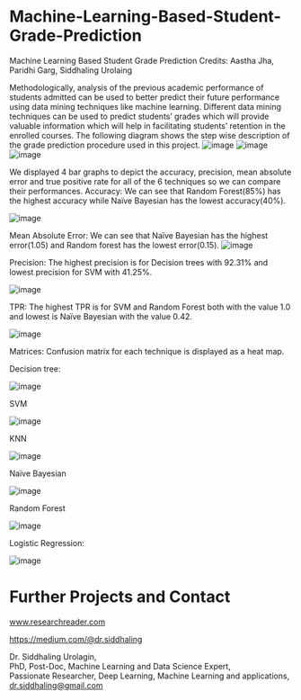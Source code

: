 # Machine-Learning-Based-Student-Grade-Prediction
Machine Learning Based Student Grade Prediction 
Credits: Aastha Jha, Paridhi Garg, Siddhaling Urolaing

Methodologically, analysis of the previous academic performance of students admitted can be used to better predict their future performance using data mining techniques like machine learning. Different data mining techniques can be used to predict students’ grades which will provide valuable information which will help in facilitating students’ retention in the enrolled courses. 
The following diagram shows the step wise description of the grade prediction procedure used in this project. 
![image](https://user-images.githubusercontent.com/33411128/133929668-fbdace3e-7217-49bb-b252-cd3b8dd44794.png)
![image](https://user-images.githubusercontent.com/33411128/133929726-2c7a8580-b4eb-452f-9a33-f827720cf494.png)
![image](https://user-images.githubusercontent.com/33411128/133929744-46036fa2-9942-49ba-b9ed-9e911d6309ce.png)

We displayed 4 bar graphs to depict the accuracy, precision, mean absolute error and true positive rate for all of the 6 techniques so we can compare their performances.
Accuracy: We can see that Random Forest(85%) has the highest accuracy while Naïve Bayesian has the lowest accuracy(40%).

![image](https://user-images.githubusercontent.com/33411128/133929806-6e82cdcb-cba0-4bb6-a17e-15e77f33666d.png)

Mean Absolute Error: We can see that Naïve Bayesian has the highest error(1.05) and Random forest has the lowest error(0.15).
![image](https://user-images.githubusercontent.com/33411128/133929831-f7a71c73-6ab0-44cd-bf32-49568a6b440a.png)

Precision: The highest precision is for Decision trees with 92.31% and lowest precision for SVM with 41.25%.

![image](https://user-images.githubusercontent.com/33411128/133929858-e4b5981d-59cd-4fe9-bdf5-e16fba6cda79.png)

TPR: The highest TPR is for SVM and Random Forest both with the value 1.0 and lowest is Naïve Bayesian with the value 0.42.

![image](https://user-images.githubusercontent.com/33411128/133929876-cfcd15ad-020e-4a30-9b96-894cf3f050f0.png)

Matrices: Confusion matrix for each technique is displayed as a heat map.

Decision tree:

![image](https://user-images.githubusercontent.com/33411128/133929897-01c81f19-87fc-4a33-a25f-173d33a02065.png)

SVM

![image](https://user-images.githubusercontent.com/33411128/133929903-bd0a6b02-38a2-4f94-a357-707d0c8f698c.png)

KNN

![image](https://user-images.githubusercontent.com/33411128/133929912-ec598192-8744-4d6c-8762-1542ea6944a5.png)

Naïve Bayesian

![image](https://user-images.githubusercontent.com/33411128/133929918-52d239f1-72ac-4b0c-b299-36c0c45ff6fa.png)

Random Forest

![image](https://user-images.githubusercontent.com/33411128/133929926-cd635a84-87e1-4d9d-a02b-625e452195f2.png)

Logistic Regression:

![image](https://user-images.githubusercontent.com/33411128/133929937-98c68a6c-61a1-4492-ac1f-251ffc83d058.png)


# Further Projects and Contact
www.researchreader.com

https://medium.com/@dr.siddhaling

Dr. Siddhaling Urolagin,\
PhD, Post-Doc, Machine Learning and Data Science Expert,\
Passionate Researcher, Deep Learning, Machine Learning and applications,\
dr.siddhaling@gmail.com
